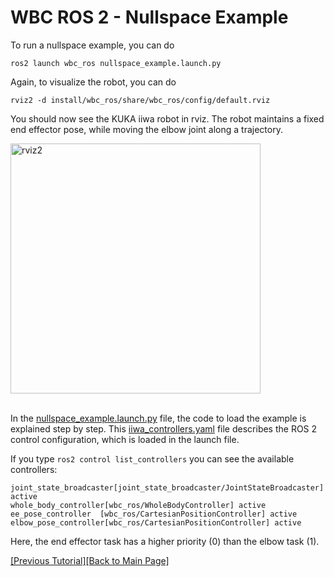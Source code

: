 # WBC ROS 2 - Nullspace Example

To run a nullspace example, you can do
```
ros2 launch wbc_ros nullspace_example.launch.py
```
Again, to visualize the robot, you can do 
```
rviz2 -d install/wbc_ros/share/wbc_ros/config/default.rviz
```
You should now see the KUKA iiwa robot in rviz. The robot maintains a fixed end effector pose, while moving the elbow joint along a trajectory. 

<img src="https://github.com/ARC-OPT/Documentation/assets/8993546/1be0a0a5-d2f4-469d-b792-c5b04b6ce361" alt="rviz2" width="400"/>
<br/>
<br/>

In the [nullspace_example.launch.py](https://github.com/ARC-OPT/wbc_ros/blob/main/launch/null_space_example.launch.py) file, the code to load the example is explained step by step. This [iiwa_controllers.yaml](https://github.com/ARC-OPT/wbc_ros/blob/main/config/null_space_example/iiwa_controllers.yaml) file describes the ROS 2 control configuration, which is loaded in the launch file. 

If you type `ros2 control list_controllers` you can see the available controllers: 
```!bash
joint_state_broadcaster[joint_state_broadcaster/JointStateBroadcaster] active    
whole_body_controller[wbc_ros/WholeBodyController] active    
ee_pose_controller  [wbc_ros/CartesianPositionController] active    
elbow_pose_controller[wbc_ros/CartesianPositionController] active
```
Here, the end effector task has a higher priority (0) than the elbow task (1). 

[[Previous Tutorial]](https://arc-opt.github.io/Documentation/tutorials/ros2_joint_space_control.html)[[Back to Main Page]](https://arc-opt.github.io/Documentation)
